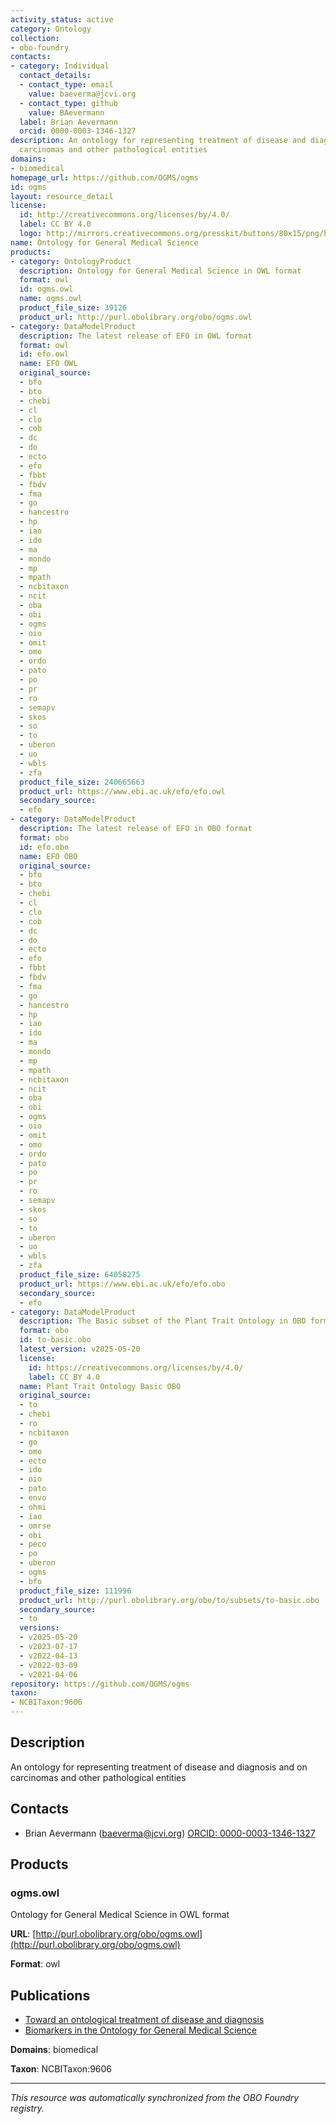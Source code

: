 ```yaml
---
activity_status: active
category: Ontology
collection:
- obo-foundry
contacts:
- category: Individual
  contact_details:
  - contact_type: email
    value: baeverma@jcvi.org
  - contact_type: github
    value: BAevermann
  label: Brian Aevermann
  orcid: 0000-0003-1346-1327
description: An ontology for representing treatment of disease and diagnosis and on
  carcinomas and other pathological entities
domains:
- biomedical
homepage_url: https://github.com/OGMS/ogms
id: ogms
layout: resource_detail
license:
  id: http://creativecommons.org/licenses/by/4.0/
  label: CC BY 4.0
  logo: http://mirrors.creativecommons.org/presskit/buttons/80x15/png/by.png
name: Ontology for General Medical Science
products:
- category: OntologyProduct
  description: Ontology for General Medical Science in OWL format
  format: owl
  id: ogms.owl
  name: ogms.owl
  product_file_size: 39126
  product_url: http://purl.obolibrary.org/obo/ogms.owl
- category: DataModelProduct
  description: The latest release of EFO in OWL format
  format: owl
  id: efo.owl
  name: EFO OWL
  original_source:
  - bfo
  - bto
  - chebi
  - cl
  - clo
  - cob
  - dc
  - do
  - ecto
  - efo
  - fbbt
  - fbdv
  - fma
  - go
  - hancestro
  - hp
  - iao
  - ido
  - ma
  - mondo
  - mp
  - mpath
  - ncbitaxon
  - ncit
  - oba
  - obi
  - ogms
  - oio
  - omit
  - omo
  - ordo
  - pato
  - po
  - pr
  - ro
  - semapv
  - skos
  - so
  - to
  - uberon
  - uo
  - wbls
  - zfa
  product_file_size: 240665663
  product_url: https://www.ebi.ac.uk/efo/efo.owl
  secondary_source:
  - efo
- category: DataModelProduct
  description: The latest release of EFO in OBO format
  format: obo
  id: efo.obo
  name: EFO OBO
  original_source:
  - bfo
  - bto
  - chebi
  - cl
  - clo
  - cob
  - dc
  - do
  - ecto
  - efo
  - fbbt
  - fbdv
  - fma
  - go
  - hancestro
  - hp
  - iao
  - ido
  - ma
  - mondo
  - mp
  - mpath
  - ncbitaxon
  - ncit
  - oba
  - obi
  - ogms
  - oio
  - omit
  - omo
  - ordo
  - pato
  - po
  - pr
  - ro
  - semapv
  - skos
  - so
  - to
  - uberon
  - uo
  - wbls
  - zfa
  product_file_size: 64058275
  product_url: https://www.ebi.ac.uk/efo/efo.obo
  secondary_source:
  - efo
- category: DataModelProduct
  description: The Basic subset of the Plant Trait Ontology in OBO format
  format: obo
  id: to-basic.obo
  latest_version: v2025-05-20
  license:
    id: https://creativecommons.org/licenses/by/4.0/
    label: CC BY 4.0
  name: Plant Trait Ontology Basic OBO
  original_source:
  - to
  - chebi
  - ro
  - ncbitaxon
  - go
  - omo
  - ecto
  - ido
  - oio
  - pato
  - envo
  - ohmi
  - iao
  - omrse
  - obi
  - peco
  - po
  - uberon
  - ogms
  - bfo
  product_file_size: 111996
  product_url: http://purl.obolibrary.org/obo/to/subsets/to-basic.obo
  secondary_source:
  - to
  versions:
  - v2025-05-20
  - v2023-07-17
  - v2022-04-13
  - v2022-03-09
  - v2021-04-06
repository: https://github.com/OGMS/ogms
taxon:
- NCBITaxon:9606
---
```

## Description

An ontology for representing treatment of disease and diagnosis and on carcinomas and other pathological entities

## Contacts

- Brian Aevermann (baeverma@jcvi.org) [ORCID: 0000-0003-1346-1327](https://orcid.org/0000-0003-1346-1327)

## Products

### ogms.owl

Ontology for General Medical Science in OWL format

**URL**: [http://purl.obolibrary.org/obo/ogms.owl](http://purl.obolibrary.org/obo/ogms.owl)

**Format**: owl

## Publications

- [Toward an ontological treatment of disease and diagnosis](https://www.ncbi.nlm.nih.gov/pubmed/21347182)
- [Biomarkers in the Ontology for General Medical Science](https://www.ncbi.nlm.nih.gov/pubmed/25991121)

**Domains**: biomedical

**Taxon**: NCBITaxon:9606

---

*This resource was automatically synchronized from the OBO Foundry registry.*